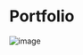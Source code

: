 # Portfolio
![image](https://user-images.githubusercontent.com/64138572/92348391-9c86da00-f098-11ea-9ecc-ede3c5ac1221.png)
